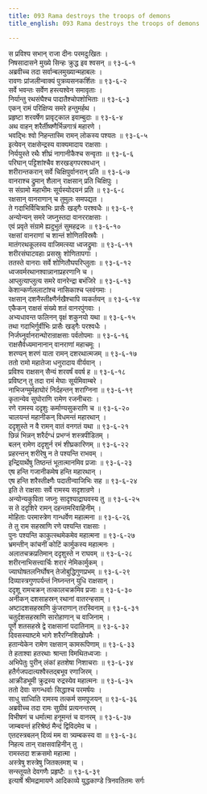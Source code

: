```yaml
---
title: 093 Rama destroys the troops of demons
title_english: 093 Rama destroys the troops of demons

---
```




<div class="audioEmbed"  caption="श्रीराम-हरिसीताराममूर्ति-घनपाठिभ्यां वचनम्" src="https://archive.org/download/Ramayana-recitation-Sriram-harisItArAmamUrti-Ghanapaati-v2/Kanda_6/Kanda_6_YK-092-Ravana_feels_distressed_over_his_son_s_death_0.mp3"></div>


स प्रविश्य सभान् राजा दीनः परमदुःखितः ।  
निषसादासने मुख्ये सिन्हः क्रुद्ध इव श्वसन् ॥ ९३-६-१  
अब्रवीच्च तदा सर्वान्बलमुख्यान्महाबलः ।  
रावणः प्रांजलीन्वाक्यं पुत्रव्यसनकर्शितः ॥ ९३-६-२  
सर्वे भवन्तः सर्वेण हस्त्यश्वेन समावृताः ।  
निर्यान्तु रथसंघैश्च पादातैश्चोपशोभिताः ॥ ९३-६-३  
एकन् रामं परिक्षिप्य समरे हन्तुमर्हथ ।  
प्रहृष्टा शरवर्षेण प्रावृट्काल इवाम्बुदाः ॥ ९३-६-४  
अथ वाहन् शरैर्तीष्क्णैर्भिन्नगात्रं महारणे ।  
भवद्भिः श्वो निहन्तास्मि रामन् लोकस्य पश्यतः ॥ ९३-६-५  
इत्येवन् राक्षसेन्द्रस्य वाक्यमादाय राक्षसाः ।  
निर्ययुस्ते रथैः शीघ्रं नागानीकैश्च सन्वृताः ॥ ९३-६-६  
परिघान् पट्टिशांश्चैव शरखड्गपरश्वधान् ।  
शरीरान्तकरान् सर्वे चिक्षिपुर्वानरान् प्रति ॥ ९३-६-७  
वानराश्च द्रुमान् शैलान् राक्षसान् प्रति चिक्षिपुः ।  
स संग्रामो महाभीमः सूर्यस्योदयनं प्रति ॥ ९३-६-८  
रक्षसान् वानराणान् च तुमुलः समपद्यत ।  
ते गदाभिर्विचित्राभिः प्रासैः खड्गैः परश्वधैः ॥ ९३-६-९  
अन्योन्यन् समरे जघ्नुस्तदा वानरराक्षसाः ।  
एवं प्रवृते संग्रामे ह्यदुभुतं सुमहद्रजः ॥ ९३-६-१०  
रक्षसां वानराणां च शान्तं शोणितविस्रवैः ।  
मातंगरथकूलस्य वाजिमत्स्या ध्वजद्रुमाः ॥ ९३-६-११  
शरीरसंघाटवहाः प्रसस्रुः शोणितापगाः ।  
ततस्ते वानराः सर्वे शोणितौघपरिप्लुताः ॥ ९३-६-१२  
ध्वजवर्मरथानश्वान्नानाप्रहरणानि च ।  
आप्लुत्याप्लुत्य समरे वानरेन्द्रा बभंजिरे ॥ ९३-६-१३  
केशान्कर्णललाटांश्च नासिकाश्च प्लवंगमाः ।  
रक्षसान् दशनैस्तीक्ष्णैर्नखैश्चापि व्यकर्तयन् ॥ ९३-६-१४  
एकैकन् राक्षसं संख्ये शतं वानरपुंगवाः ।  
अभ्यधावन्त फलिनन् वृक्षं शकुनयो यथा ॥ ९३-६-१५  
तथा गदाभिर्गुर्वीभिः प्रासैः खड्गैः परश्वधैः ।  
निर्जघ्नुर्वानरान्घोरान्राक्षसाः पर्वतोपमाः ॥ ९३-६-१६  
राक्षसैर्वध्यमानानान् वानराणां महाचमूः ।  
शरण्यन् शरणं याता रामन् दशरथात्मजम् ॥ ९३-६-१७  
ततो रामो महातेजा धनुरादाय वीर्यवान् ।  
प्रविश्य राक्षसन् सैन्यं शरवर्षं ववर्ष ह ॥ ९३-६-१८  
प्रविष्टन् तु तदा रामं मेघाः सूर्यमिवाम्बरे ।  
नाभिजग्मुर्महाघोरं निर्दहन्तन् शराग्निना ॥ ९३-६-१९  
कृतान्येव सुघोराणि रामेण रजनीचराः ।  
रणे रामस्य ददृशुः कर्माण्यसुकराणि च ॥ ९३-६-२०  
चालयन्तं महानीकन् विधमन्तं महारथान् ।  
ददृशुस्ते न वै रामन् वातं वनगतं यथा ॥ ९३-६-२१  
छिन्नं भिन्नन् शरैर्दग्धं प्रभग्नं शस्त्रपीडितम् ।  
बलन् रामेण ददृशुर्न रमं शीघ्रकारिणम् ॥ ९३-६-२२  
प्रहरन्तन् शरीरेषु न ते पश्यन्ति राभवम् ।  
इन्द्रियार्थेषु तिष्ठन्तं भूतात्मानमिव प्रजाः ॥ ९३-६-२३  
एष हन्ति गजानीकमेष हन्ति महारथान् ।  
एष हन्ति शरैस्तीक्ष्णैः पदातीन्वाजिभिः सह ॥ ९३-६-२४  
इति ते राक्षसाः सर्वे रामस्य सदृशान्रणे ।  
अन्योन्यकुपिता जघ्नुः सादृश्याद्राघवस्य तु ॥ ९३-६-२५  
स ते ददृशिरे रामन् दहन्तमरिवाहिनीम् ।  
मोहिताः परमास्त्रेण गान्धर्वेण महात्मना ॥ ९३-६-२६  
ते तु राम सहस्राणि रणे पश्यन्ति राक्षसाः ।  
पुनः पश्यन्ति काकुत्स्थमेकमेव महात्मना ॥ ९३-६-२७  
भ्रमन्तीन् कांचनीं कोटिं कार्मुकस्य महात्मनः ।  
अलातचक्रप्रतिमान् ददृशुस्ते न राघवम् ॥ ९३-६-२८  
शरीरनाभिसत्त्वार्चिः शरारं नेमिकार्मुकम् ।  
ज्याघोषतलनिर्घोषन् तेजोबुद्धिगुणप्रभम् ॥ ९३-६-२९  
दिव्यास्त्रगुणपर्यन्तं निघ्नन्तन् युधि राक्षसान् ।  
ददृशू रामचक्रन् तत्कालचक्रमिव प्रजाः ॥ ९३-६-३०  
अनीकन् दशसाहस्रन् रथानां वातरन्हसाम् ।  
अष्टादशसहस्राणि कुंजराणान् तरस्विनाम् ॥ ९३-६-३१  
चतुर्दशसहस्राणि सारोहाणान् च वाजिनाम् ।  
पूर्णे शतसहस्रे द्वे राक्षसानां पदातिनाम् ॥ ९३-६-३२  
दिवसस्याष्टमे भागे शरैरग्निशिखोपमैः ।  
हतान्येकेन रामेण रक्षसान् कामरूपिणाम् ॥ ९३-६-३३  
ते हताश्वा हतरथाः श्रान्ता विमथितध्वजाः ।  
अभिपेतुः पुरीन् लंकां हतशेषा निशाचराः ॥ ९३-६-३४  
हतैर्गजपदात्यश्वैस्तद्बभूव रणाजिरम् ।  
आक्रीडभूमी क्रुद्रस्य रुद्रस्येव महात्मनः ॥ ९३-६-३५  
ततो देवाः सगन्धर्वाः सिद्धाश्च परमर्षयः ।  
साधु साध्विति रामस्य तत्कर्म समपूजयन् ॥ ९३-६-३६  
अब्रवीच्च तदा रामः सुग्रीवं प्रत्यनन्तरम् ।  
विभीषणं च धर्मात्मा हनूमन्तं च वानरम् ॥ ९३-६-३७  
जाम्बवन्तं हरिश्रेष्ठं मैन्दं द्विविदमेव च ।  
एतदस्त्रबलन् दिव्यं मम वा त्र्यम्बकस्य वा ॥ ९३-६-३८  
निहत्य तान् राक्षसवाहिनीन् तु ।  
रामस्तदा शक्रसमो महात्मा ।  
अस्त्रेषु शस्त्रेषु जितक्लमश् च ।  
सन्स्तूयते देवगणैः प्रहृष्टैः ॥ ९३-६-३९  
इत्यार्षे श्रीमद्रामायणे आदिकाव्ये युद्धकाण्डे त्रिनवतितमः सर्गः
